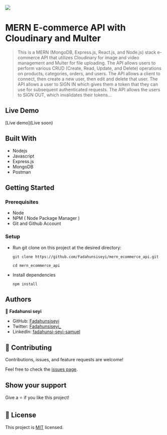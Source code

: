 ![](https://img.shields.io/badge/Microverse-blueviolet)

# MERN E-commerce API with Cloudinary and Multer

> This is a MERN (MongoDB, Express.js, React.js, and Node.js) stack e-commerce API that utilizes Cloudinary for image and video management and Multer for file uploading.
> The API allows users to perform various CRUD (Create, Read, Update, and Delete) operations on products, categories, orders, and users.
> The API allows a client to connect, then create a new user, then edit and delete that user. The API allows a user to SIGN  IN which gives them a token that they can use for subsequent authenticated requests. The API allows the users to SIGN OUT,
 which invalidates their tokens...

## Live Demo

[Live demo](Live soon)
## Built With

- Nodejs
- Javascript
- Express.js
- MongoDB
- Postman

## Getting Started

### Prerequisites

- Node
- NPM ( Node Package Manager )
- Git and Github Account

### Setup

- Run git clone on this project at the desired directory:
  ```
  git clone https://github.com/Fadahunsiseyi/mern_ecommerce_api.git
  ```
  ```
  cd mern_ecommerce_api
  ```
- Install dependencies

  ```
  npm install
  ```
## Authors

👤 **Fadahunsi seyi**

- GitHub: [Fadahunsiseyi](https://github.com/Fadahunsiseyi)
- Twitter: [Fadahunsiseyi_](https://twitter.com/@Fadahunsiseyi_)
- LinkedIn: [fadahunsi-seyi-samuel](https://www.linkedin.com/in/fadahunsi-seyi-samuel-49191a209/)


## 🤝 Contributing

Contributions, issues, and feature requests are welcome!

Feel free to check the [issues page](https://github.com/Fadahunsiseyi/mern_ecommerce_api/issues).

## Show your support

Give a ⭐️ if you like this project!

## 📝 License

This project is [MIT](https://github.com/Fadahunsiseyi/mern_ecommerce_api/blob/develop/LICENSE) licensed.
